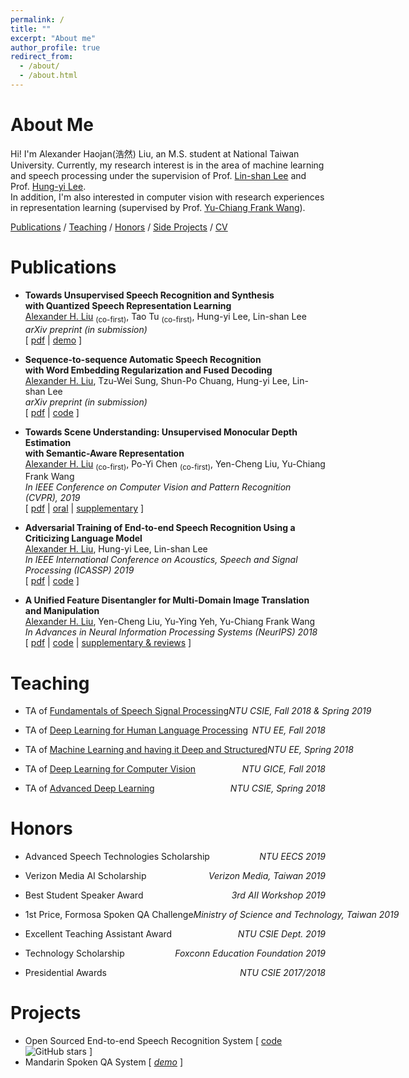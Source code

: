 ```yaml
---
permalink: /
title: ""
excerpt: "About me"
author_profile: true
redirect_from: 
  - /about/
  - /about.html
---
```



# About Me

Hi! I'm Alexander Haojan(浩然) Liu, an M.S. student at National Taiwan University. 
Currently, my research interest is in the area of machine learning and speech processing under the supervision of Prof. [Lin-shan Lee](http://speech.ee.ntu.edu.tw/previous_version/lslNew.htm) and Prof. [Hung-yi Lee](http://speech.ee.ntu.edu.tw/~tlkagk/).<br/>
In addition, I'm also interested in computer vision with research experiences in representation learning (supervised by Prof. [Yu-Chiang Frank Wang](http://vllab.ee.ntu.edu.tw/members.html)).

[Publications](#Publications) / [Teaching](#Teaching) / [Honors](#Honors) / [Side Projects](#Projects) / [CV](files/cv.pdf)
<!-- 
/ [Talks](#Talks) 
-->

# Publications

- **Towards Unsupervised Speech Recognition and Synthesis<br/>with Quantized Speech Representation Learning**<br/>
    <u>Alexander H. Liu</u> <sub>(co-first)</sub>, Tao Tu <sub>(co-first)</sub>,  Hung-yi Lee, Lin-shan Lee<br/>
    *arXiv preprint (in submission)*<br/>
    [ [pdf](https://arxiv.org/abs/1910.12740) | [demo](https://ttaoretw.github.io/SeqRQ-AE/demo.html) ]

- **Sequence-to-sequence Automatic Speech Recognition<br/>with Word Embedding Regularization and Fused Decoding**<br/>
    <u>Alexander H. Liu</u>, Tzu-Wei Sung, Shun-Po Chuang, Hung-yi Lee, Lin-shan Lee<br/>
    *arXiv preprint (in submission)*<br/>
    [ [pdf](https://arxiv.org/abs/1910.12740) | [code](https://github.com/Alexander-H-Liu/End-to-end-ASR-Pytorch) ]

- **Towards Scene Understanding: Unsupervised Monocular Depth Estimation<br/>with Semantic-Aware Representation**<br/>
    <u>Alexander H. Liu</u> <sub>(co-first)</sub>, Po-Yi Chen <sub>(co-first)</sub>, Yen-Cheng Liu, Yu-Chiang Frank Wang<br/>
    *In IEEE Conference on Computer Vision and Pattern Recognition (CVPR), 2019*<br/>
    [ [pdf](http://openaccess.thecvf.com/content_CVPR_2019/papers/Chen_Towards_Scene_Understanding_Unsupervised_Monocular_Depth_Estimation_With_Semantic-Aware_Representation_CVPR_2019_paper.pdf) | [oral](https://www.youtube.com/watch?v=BQZ5xKd5kis&t=4717s) | [supplementary](http://openaccess.thecvf.com/content_CVPR_2019/html/Chen_Towards_Scene_Understanding_Unsupervised_Monocular_Depth_Estimation_With_Semantic-Aware_Representation_CVPR_2019_paper.html) ]
    
- **Adversarial Training of End-to-end Speech Recognition Using a Criticizing Language Model**<br/>
    <u>Alexander H. Liu</u>, Hung-yi Lee, Lin-shan Lee<br/>
    *In IEEE International Conference on Acoustics, Speech and Signal Processing (ICASSP) 2019*<br/>
    [ [pdf](https://arxiv.org/abs/1811.00787) | [code](https://github.com/Alexander-H-Liu/End-to-end-ASR-Pytorch) ]
    
- **A Unified Feature Disentangler for Multi-Domain Image Translation and Manipulation**<br/>
    <u>Alexander H. Liu</u>, Yen-Cheng Liu, Yu-Ying Yeh, Yu-Chiang Frank Wang<br/>
    *In Advances in Neural Information Processing Systems (NeurIPS) 2018*<br/>
    [ [pdf](http://papers.nips.cc/paper/7525-a-unified-feature-disentangler-for-multi-domain-image-translation-and-manipulation.pdf) | [code](https://github.com/Alexander-H-Liu/UFDN) | [supplementary & reviews](http://papers.nips.cc/paper/7525-a-unified-feature-disentangler-for-multi-domain-image-translation-and-manipulation)  ]


# Teaching

- <p style="display: flex; flex-direction: row; justify-content: space-between;"><span style="flex: 0 0 auto">TA of <a href="http://speech.ee.ntu.edu.tw/DSP2018Autumn/">Fundamentals of Speech Signal Processing</a></span> <span style="flex:  0 0 auto"><i>NTU CSIE, Fall 2018 & Spring 2019</i></span></p>
- <p style="display: flex; flex-direction: row; justify-content: space-between;"><span style="flex: 0 0 auto">TA of <a href="http://speech.ee.ntu.edu.tw/~tlkagk/courses.html">Deep Learning for Human Language Processing</a></span> <span style="flex:  0 0 auto"><i>NTU EE, Fall 2018</i></span></p>
- <p style="display: flex; flex-direction: row; justify-content: space-between;"><span style="flex: 0 0 auto">TA of <a href="http://speech.ee.ntu.edu.tw/~tlkagk/courses_MLDS18.html">Machine Learning and having it Deep and Structured</a></span> <span style="flex:  0 0 auto"><i>NTU EE, Spring 2018</i></span></p>
- <p style="display: flex; flex-direction: row; justify-content: space-between;"><span style="flex: 0 0 auto">TA of <a href="">Deep Learning for Computer Vision</a></span> <span style="flex:  0 0 auto"><i>NTU GICE, Fall 2018</i></span></p>
- <p style="display: flex; flex-direction: row; justify-content: space-between;"><span style="flex: 0 0 auto">TA of <a href="">Advanced Deep Learning</a></span> <span style="flex:  0 0 auto"><i>NTU CSIE, Spring 2018</i></span></p>

<!-- 
# Talks
- [Towards Scene Understanding: Unsupervised Monocular Depth Estimation With Semantic-Aware Representation](http://aliensunmin.github.io/aii_workshop/3rd/) , *3rd AII workshop, New Taipei, Taiwan, July 2019*
- [Towards Scene Understanding: Unsupervised Monocular Depth Estimation With Semantic-Aware Representation](https://www.youtube.com/watch?v=BQZ5xKd5kis&t=4717s) , *CVPR, CA, USA, June 2019*
- [Towards Scene Understanding: Unsupervised Monocular Depth Estimation With Semantic-Aware Representation]() , *Yahoo! Inc., Taipei, Taiwan, May 2019*
-->

# Honors

- <p style="display: flex; flex-direction: row; justify-content: space-between;"><span style="flex: 0 0 auto">Advanced Speech Technologies Scholarship</span> <span style="flex:  0 0 auto"><i>NTU EECS 2019</i></span></p>
- <p style="display: flex; flex-direction: row; justify-content: space-between;"><span style="flex: 0 0 auto">Verizon Media AI Scholarship</span> <span style="flex:  0 0 auto"><i>Verizon Media, Taiwan 2019</i></span></p>
- <p style="display: flex; flex-direction: row; justify-content: space-between;"><span style="flex: 0 0 auto">Best Student Speaker Award</span> <span style="flex:  0 0 auto"><i>3rd AII Workshop 2019</i></span></p>
- <p style="display: flex; flex-direction: row; justify-content: space-between;"><span style="flex: 0 0 auto">1st Price, Formosa Spoken QA Challenge</span> <span style="flex:  0 0 auto"><i>Ministry of Science and Technology, Taiwan 2019</i></span></p>
- <p style="display: flex; flex-direction: row; justify-content: space-between;"><span style="flex: 0 0 auto">Excellent Teaching Assistant Award</span> <span style="flex:  0 0 auto"><i>NTU CSIE Dept. 2019</i></span></p>
- <p style="display: flex; flex-direction: row; justify-content: space-between;"><span style="flex: 0 0 auto">Technology Scholarship</span> <span style="flex:  0 0 auto"><i>Foxconn Education Foundation 2019</i></span></p>
- <p style="display: flex; flex-direction: row; justify-content: space-between;"><span style="flex: 0 0 auto">Presidential Awards</span> <span style="flex:  0 0 auto"><i>NTU CSIE 2017/2018</i></span></p>


# Projects

- Open Sourced End-to-end Speech Recognition System [ [code](https://github.com/Alexander-H-Liu/End-to-end-ASR-Pytorch) ![GitHub stars](https://img.shields.io/github/stars/Alexander-H-Liu/End-to-end-ASR-Pytorch?style=social&label=Star&maxAge=2592000) ]
- Mandarin Spoken QA System [ *[demo](http://deeplearning.website:8080/?fbclid=IwAR1G6mdk34Q9vA29KhKyn7AFNblR2iV3c2N21H7AbKXS9EN9VuFgO8vIrBE)* ]